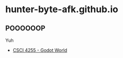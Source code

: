 # hunter-byte-afk.github.io
## POOOOOOP
Yuh 
- [CSCI 4255 - Godot World](https://hunter-byte-afk.github.io/Godot_World/Dodge%20the%20Creeps.html)
